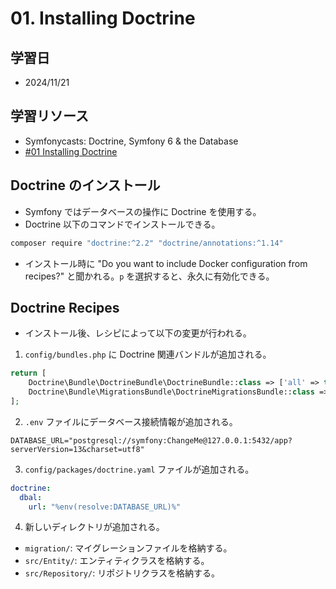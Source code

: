 # 01. Installing Doctrine

## 学習日

- 2024/11/21

## 学習リソース

- Symfonycasts: Doctrine, Symfony 6 & the Database
- [#01 Installing Doctrine](https://symfonycasts.com/screencast/symfony-doctrine/install)

## Doctrine のインストール

- Symfony ではデータベースの操作に Doctrine を使用する。
- Doctrine 以下のコマンドでインストールできる。

```bash
composer require "doctrine:^2.2" "doctrine/annotations:^1.14"
```

- インストール時に "Do you want to include Docker configuration from recipes?" と聞かれる。`p` を選択すると、永久に有効化できる。

## Doctrine Recipes

- インストール後、レシピによって以下の変更が行われる。

1. `config/bundles.php` に Doctrine 関連バンドルが追加される。

```php
return [
    Doctrine\Bundle\DoctrineBundle\DoctrineBundle::class => ['all' => true],
    Doctrine\Bundle\MigrationsBundle\DoctrineMigrationsBundle::class => ['all' => true],
];
```

2. `.env` ファイルにデータベース接続情報が追加される。

```.env
DATABASE_URL="postgresql://symfony:ChangeMe@127.0.0.1:5432/app?serverVersion=13&charset=utf8"
```

3. `config/packages/doctrine.yaml` ファイルが追加される。

```yaml
doctrine:
  dbal:
    url: "%env(resolve:DATABASE_URL)%"
```

4. 新しいディレクトリが追加される。

- `migration/`: マイグレーションファイルを格納する。
- `src/Entity/`: エンティティクラスを格納する。
- `src/Repository/`: リポジトリクラスを格納する。
